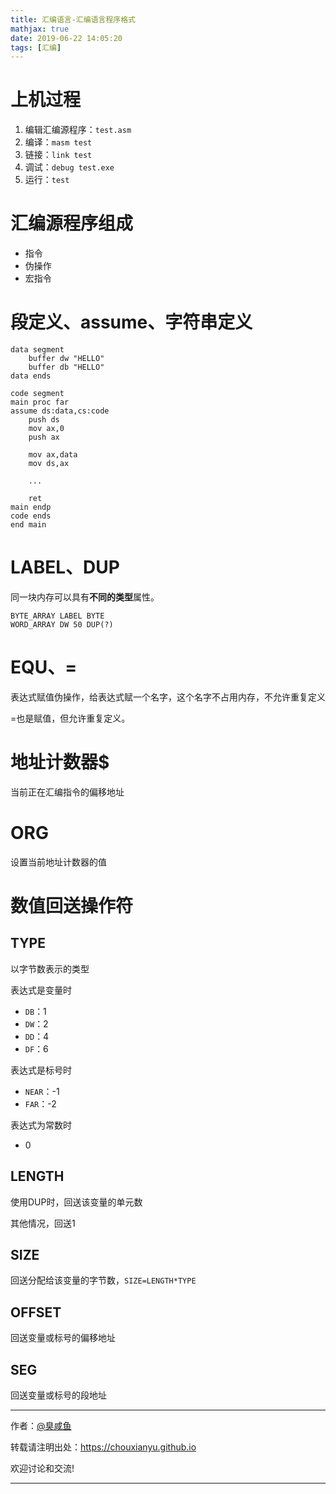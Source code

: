 ```yaml
---
title: 汇编语言-汇编语言程序格式
mathjax: true
date: 2019-06-22 14:05:20
tags: [汇编]
---
```


# 上机过程

1. 编辑汇编源程序：`test.asm`
2. 编译：`masm test`
3. 链接：`link test`
4. 调试：`debug test.exe`
5. 运行：`test`

# 汇编源程序组成

- 指令
- 伪操作
- 宏指令

# 段定义、assume、字符串定义

```assembly
data segment
	buffer dw "HELLO" 
	buffer db "HELLO"
data ends

code segment
main proc far
assume ds:data,cs:code
	push ds
    mov ax,0
    push ax

    mov ax,data
    mov ds,ax

    ...

    ret
main endp
code ends
end main
```

# LABEL、DUP

同一块内存可以具有**不同的类型**属性。

```assembly
BYTE_ARRAY LABEL BYTE
WORD_ARRAY DW 50 DUP(?)
```

# EQU、=

表达式赋值伪操作，给表达式赋一个名字，这个名字不占用内存，不允许重复定义

=也是赋值，但允许重复定义。

# 地址计数器$

当前正在汇编指令的偏移地址

# ORG

设置当前地址计数器的值

# 数值回送操作符

## TYPE

以字节数表示的类型

表达式是变量时

- `DB`：1
- `DW`：2
- `DD`：4
- `DF`：6

表达式是标号时

- `NEAR`：-1
- `FAR`：-2

表达式为常数时

- 0

## LENGTH

使用DUP时，回送该变量的单元数

其他情况，回送1

## SIZE

回送分配给该变量的字节数，`SIZE=LENGTH*TYPE`

## OFFSET

回送变量或标号的偏移地址

## SEG

回送变量或标号的段地址



---

作者：[@臭咸鱼](https://github.com/chouxianyu)

转载请注明出处：<https://chouxianyu.github.io>

欢迎讨论和交流!

---

